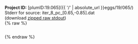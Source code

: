 **Project ID:** [plumID:19.065]({{ '/' | absolute_url }}eggs/19/065/)  
Stderr for source:  iter_8_pc_[0.65,-0.85].dat   
(download [zipped raw stdout](iter_8_pc_[0.65,-0.85].dat.plumed.stdout.txt.zip))  
{% raw %}
<pre>
</pre>
{% endraw %}

